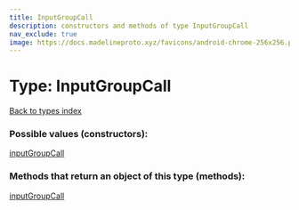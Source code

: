 ```yaml
---
title: InputGroupCall
description: constructors and methods of type InputGroupCall
nav_exclude: true
image: https://docs.madelineproto.xyz/favicons/android-chrome-256x256.png
---
```

# Type: InputGroupCall
[Back to types index](index.html)



### Possible values (constructors):

[inputGroupCall](/API_docs/constructors/inputGroupCall.html)  



### Methods that return an object of this type (methods):



[inputGroupCall](/API_docs/constructors/inputGroupCall.html)  


